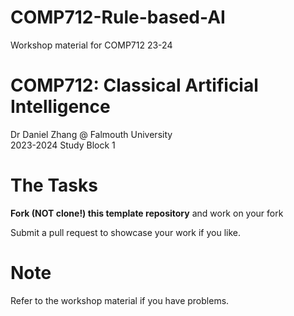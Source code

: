 # COMP712-Rule-based-AI
Workshop material for COMP712 23-24

# <span class="text-centre">COMP712: Classical Artificial Intelligence</span> 

Dr Daniel Zhang @ Falmouth University\
2023-2024 Study Block 1

# The Tasks

**Fork (NOT clone!) this template repository** and work on your fork 

Submit a pull request to showcase your work if you like.

# Note

Refer to the workshop material if you have problems.
